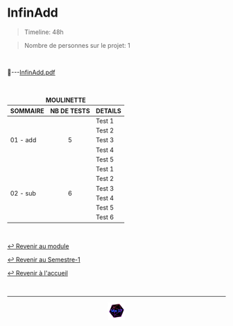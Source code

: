 # InfinAdd

> Timeline: 48h

> Nombre de personnes sur le projet: 1

<br>

📂---[InfinAdd.pdf](https://github.com/Studio-17/Epitech-Subjects/blob/main/Semester-1/B-CPE-101/FinalStumper/Final_Stumper)

<br>

<table align="center">
    <thead>
        <tr>
            <td colspan="3" align="center"><strong>MOULINETTE</strong></td>
        </tr>
        <tr>
            <th>SOMMAIRE</th>
            <th>NB DE TESTS</th>
            <th>DETAILS</th>
        </tr>
    </thead>
    <tbody>
        <tr>
            <td rowspan="5">01 - add</td>
            <td rowspan="5" style="text-align: center;">5</td>
            <td>Test 1</td>
        </tr>
        <tr>
            <td>Test 2</td>
        </tr>
        <tr>
            <td>Test 3</td>
        </tr>
        <tr>
            <td>Test 4</td>
        </tr>
        <tr>
            <td>Test 5</td>
        </tr>
        <tr>
            <td rowspan="6">02 - sub</td>
            <td rowspan="6" style="text-align: center;">6</td>
            <td>Test 1</td>
        </tr>
        <tr>
            <td>Test 2</td>
        </tr>
        <tr>
            <td>Test 3</td>
        </tr>
        <tr>
            <td>Test 4</td>
        </tr>
        <tr>
            <td>Test 5</td>
        </tr>
        <tr>
            <td>Test 6</td>
        </tr>
    </tbody>
</table>

<br>

[↩️ Revenir au module](https://github.com/Studio-17/Epitech-Subjects/tree/main/Semester-1/B-CPE-101)

[↩️ Revenir au Semestre-1](https://github.com/Studio-17/Epitech-Subjects/tree/main/Semester-1)

[↩️ Revenir à l'accueil](https://github.com/Studio-17/Epitech-Subjects)

<br>

---

<div align="center">

<a href="https://github.com/Studio-17" target="_blank"><img src="../../../assets/voc17.gif" width="40"></a>

</div>
